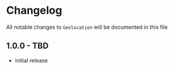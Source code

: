 # Changelog

All notable changes to `Geolocation` will be documented in this file

## 1.0.0 - TBD

- initial release
